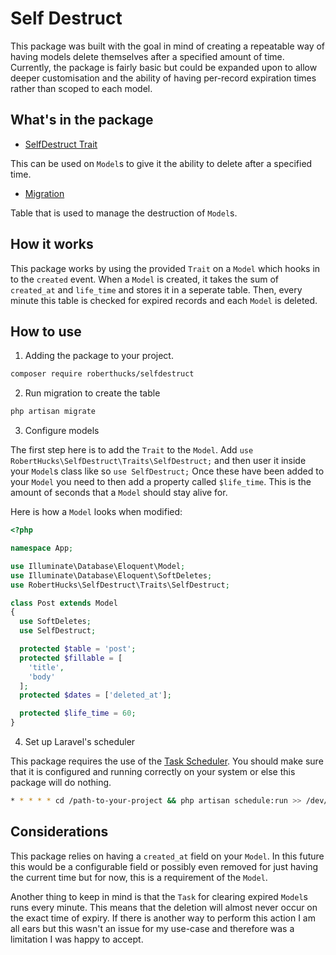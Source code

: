 # Self Destruct

This package was built with the goal in mind of creating a repeatable way of having models delete themselves after a specified amount of time. Currently, the package is fairly basic but could be expanded upon to allow deeper customisation and the ability of having per-record expiration times rather than scoped to each model.

## What's in the package

- [SelfDestruct Trait](https://github.com/Robert-Hucks/SelfDestruct/blob/master/src/Traits/SelfDestruct.php)

This can be used on `Model`s to give it the ability to delete after a specified time.

- [Migration](https://github.com/Robert-Hucks/SelfDestruct/blob/master/src/Database/migrations/2018_12_21_095154_create_self_destruct_table.php)

Table that is used to manage the destruction of `Model`s.

## How it works

This package works by using the provided `Trait` on a `Model` which hooks in to the `created` event. When a `Model` is created, it takes the sum of `created_at` and `life_time` and stores it in a seperate table. Then, every minute this table is checked for expired records and each `Model` is deleted.

## How to use

1) Adding the package to your project.

```bash
composer require roberthucks/selfdestruct
```

2) Run migration to create the table

```bash
php artisan migrate
```

3) Configure models

The first step here is to add the `Trait` to the `Model`.
Add `use RobertHucks\SelfDestruct\Traits\SelfDestruct;` and then user it inside your `Model`s class like so `use SelfDestruct;`
Once these have been added to your `Model` you need to then add a property called `$life_time`. This is the amount of seconds that a `Model` should stay alive for.

Here is how a `Model` looks when modified:
```php
<?php

namespace App;

use Illuminate\Database\Eloquent\Model;
use Illuminate\Database\Eloquent\SoftDeletes;
use RobertHucks\SelfDestruct\Traits\SelfDestruct;

class Post extends Model
{
  use SoftDeletes;
  use SelfDestruct;

  protected $table = 'post';
  protected $fillable = [
    'title',
    'body'
  ];
  protected $dates = ['deleted_at'];

  protected $life_time = 60;
}
```

4) Set up Laravel's scheduler

This package requires the use of the [Task Scheduler](https://laravel.com/docs/5.7/scheduling#introduction). You should make sure that it is configured and running correctly on your system or else this package will do nothing.

```bash
* * * * * cd /path-to-your-project && php artisan schedule:run >> /dev/null 2>&1
```

## Considerations

This package relies on having a `created_at` field on your `Model`. In this future this would be a configurable field or possibly even removed for just having the current time but for now, this is a requirement of the `Model`.

Another thing to keep in mind is that the `Task` for clearing expired `Model`s runs every minute. This means that the deletion will almost never occur on the exact time of expiry. If there is another way to perform this action I am all ears but this wasn't an issue for my use-case and therefore was a limitation I was happy to accept.
